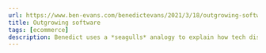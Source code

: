 ```yaml
---
url: https://www.ben-evans.com/benedictevans/2021/3/18/outgrowing-software
title: Outgrowing software
tags: [ecommerce]
description: Benedict uses a *seagulls* analogy to explain how tech distrupts industries.
---
```

